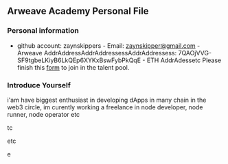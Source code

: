 ## Arweave Academy Personal File
### Personal information
- github account: zaynskippers - Email: zaynskipper@gmail.com - Arweave AddrAddressAddrAddressessAddrAddressess: 7QAOjVVG-SF9tgbeLKiyB6LkQEp6XYKxBswFybPkQqE - ETH AddrAdessetc Please finish this 
[form](https://docs.google.com/forms/d/e/1FAIpQLSfWA5fIIcBgmRppm3jNz5vmf9Mai_QMVil-2pO4r7YKn_Zhtw/viewform?usp=sf_link) 
to join in the talent pool.
### Introduce Yourself
 i'am have biggest enthusiast in developing dApps in many chain in the web3 circle, im curently working a freelance in node developer, node runner, node operator etc

tc

 etc

e